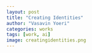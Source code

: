 ```yaml
---
layout: post
title: "Creating Identities"
author: "Vasavin Yoeri"
categories: works
tags: [work, ai]
image: creatingidentities.png
---
```

